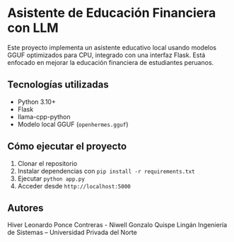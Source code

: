 # Asistente de Educación Financiera con LLM

Este proyecto implementa un asistente educativo local usando modelos GGUF optimizados para CPU, integrado con una interfaz Flask. Está enfocado en mejorar la educación financiera de estudiantes peruanos.

## Tecnologías utilizadas

- Python 3.10+
- Flask
- llama-cpp-python
- Modelo local GGUF (`openhermes.gguf`)

## Cómo ejecutar el proyecto

1. Clonar el repositorio
2. Instalar dependencias con `pip install -r requirements.txt`
3. Ejecutar `python app.py`
4. Acceder desde `http://localhost:5000`

## Autores

Hiver Leonardo Ponce Contreras - Niwell Gonzalo Quispe Lingán
Ingeniería de Sistemas – Universidad Privada del Norte
